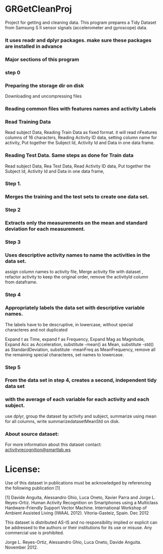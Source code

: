 # GRGetCleanProj

 Project for getting and cleaning data. 
 This program prepares a Tidy Dataset from Samsung S II sensor signals (accelerometer and gyroscope) data.
 
### It uses readr and dplyr packages. make sure these packages are installed in advance

### Major sections of this program
### step 0

### Preparing the storage dir on disk
 Downloading and uncompressing files

### Reading common files with features names and activity Labels
### Read Training Data
 Read subject Data,
 Reading Train Data as fixed format. it will read nFeatures columns of 16 characters, 
 Reading Activity ID data, 
 setting column name for activity,
 Put together the Subject Id, Activity Id and Data in one data frame.

### Reading Test Data. Same steps as done for Train data
  Read subject Data,
  Rea Test Data,
  Read Activity ID data,
  Put together the Subject Id, Activity Id and Data in one data frame,

### Step 1.
### Merges the training and the test sets to create one data set.

### Step 2
### Extracts only the measurements on the mean and standard deviation for each measurement.

### Step 3
### Uses descriptive activity names to name the activities in the data set.
 assign column names to activity file,
 Merge activity file with dataset ,
 refactor activity to keep the original order,
 remove the activityId column from dataframe.

### Step 4
### Appropriately labels the data set with descriptive variable names.

The labels have to be descruptive, in lowercase, without special characteres
and not duplicated

Expand t as Time,
expand f as Frequency,
Expand Mag as Magnitude,
Expand Acc as Acceleration,
substitute -mean() as Mean,
substitute -std() as StandardDeviation,
substitute -meanFreq as MeanFrequency,
remove all the remaining special characteres,
set names to lowercase.

### Step 5
### From the data set in step 4, creates a second, independent tidy data set 
### with the average of each variable for each activity and each subject.

 use dplyr,
 group the dataset by activity and subject,
 summarize using mean for all columns,
 write summarizedatasetMeanStd on disk.
 
 
 ### About source dataset:
 
 For more information about this dataset contact: activityrecognition@smartlab.ws

License:
========
Use of this dataset in publications must be acknowledged by referencing the following publication [1] 

[1] Davide Anguita, Alessandro Ghio, Luca Oneto, Xavier Parra and Jorge L. Reyes-Ortiz. Human Activity Recognition on Smartphones using a Multiclass Hardware-Friendly Support Vector Machine. International Workshop of Ambient Assisted Living (IWAAL 2012). Vitoria-Gasteiz, Spain. Dec 2012

This dataset is distributed AS-IS and no responsibility implied or explicit can be addressed to the authors or their institutions for its use or misuse. Any commercial use is prohibited.

Jorge L. Reyes-Ortiz, Alessandro Ghio, Luca Oneto, Davide Anguita. November 2012.

